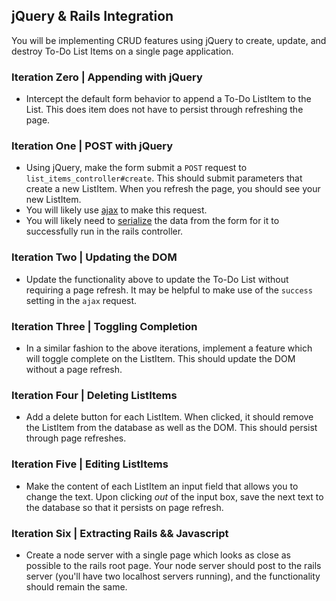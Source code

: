 ## jQuery & Rails Integration

You will be implementing CRUD features using jQuery to create, update, and destroy To-Do List Items on a single page application.

### Iteration Zero | Appending with jQuery

-  Intercept the default form behavior to append a To-Do ListItem to the List. This does item does not have to persist through refreshing the page.

### Iteration One | POST with jQuery

-  Using jQuery, make the form submit a `POST` request to `list_items_controller#create`. This should submit parameters that create a new ListItem. When you refresh the page, you should see your new ListItem.
  -  You will likely use [ajax](http://api.jquery.com/jquery.ajax/) to make this request.
  -  You will likely need to [serialize](https://api.jquery.com/serialize/) the data from the form for it to successfully run in the rails controller.

### Iteration Two | Updating the DOM

-  Update the functionality above to update the To-Do List without requiring a page refresh. It may be helpful to make use of the `success` setting in the `ajax` request.

### Iteration Three | Toggling Completion

-  In a similar fashion to the above iterations, implement a feature which will toggle complete on the ListItem. This should update the DOM without a page refresh.

### Iteration Four | Deleting ListItems

- Add a delete button for each ListItem. When clicked, it should remove the ListItem from the database as well as the DOM. This should persist through page refreshes.

### Iteration Five | Editing ListItems

-  Make the content of each ListItem an input field that allows you to change the text. Upon clicking _out_ of the input box, save the next text to the database so that it persists on page refresh.

### Iteration Six | Extracting Rails && Javascript

-  Create a node server with a single page which looks as close as possible to the rails root page. Your node server should post to the rails server (you'll have two localhost servers running), and the functionality should remain the same.